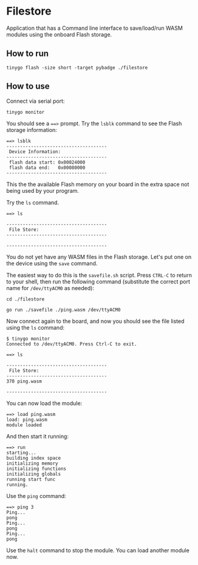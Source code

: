 # Filestore

Application that has a Command line interface to save/load/run WASM modules using the onboard Flash storage.


## How to run

```
tinygo flash -size short -target pybadge ./filestore
```

## How to use

Connect via serial port:

```
tinygo monitor

```

You should see a `==>` prompt. Try the `lsblk` command to see the Flash storage information:

```
==> lsblk                                                   
-------------------------------------                                                                                                             
 Device Information:  
-------------------------------------                                    
 flash data start: 0x00024000
 flash data end:   0x00080000                                            
-------------------------------------
```

This the the available Flash memory on your board in the extra space not being used by your program.

Try the `ls` command.

```
==> ls         
                                    
-------------------------------------                                    
 File Store:  
-------------------------------------
                                    
-------------------------------------
```

You do not yet have any WASM files in the Flash storage. Let's put one on the device using the `save` command.

The easiest way to do this is the `savefile.sh` script. Press `CTRL-C` to return to your shell, then run the following command (substitute the correct port name for `/dev/ttyACM0` as needed):

```
cd ./filestore

go run ./savefile ./ping.wasm /dev/ttyACM0
```

Now connect again to the board, and now you should see the file listed using the `ls` command:

```
$ tinygo monitor
Connected to /dev/ttyACM0. Press Ctrl-C to exit.

==> ls

-------------------------------------
 File Store:  
-------------------------------------
370 ping.wasm

-------------------------------------
```

You can now load the module:

```
==> load ping.wasm
load: ping.wasm
module loaded
```

And then start it running:

```
==> run
starting...
building index space
initializing memory
initializing functions
initializing globals
running start func
running.
```

Use the `ping` command:

```
==> ping 3
Ping...
pong
Ping...
pong
Ping...
pong
```

Use the `halt` command to stop the module. You can load another module now.
